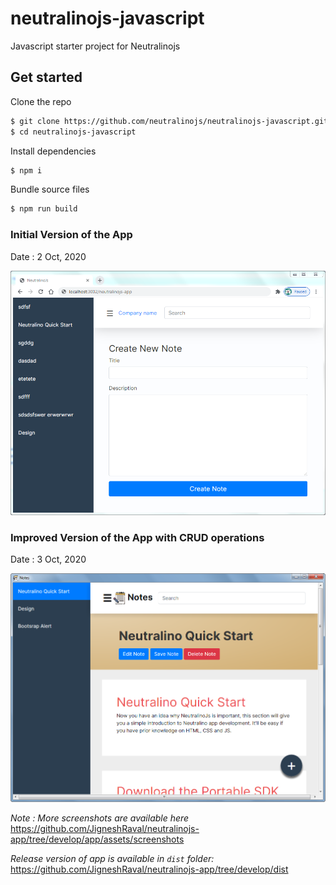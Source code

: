 # neutralinojs-javascript

Javascript starter project for Neutralinojs

## Get started

Clone the repo

```bash
$ git clone https://github.com/neutralinojs/neutralinojs-javascript.git
$ cd neutralinojs-javascript
```

Install dependencies

```bash
$ npm i
```

Bundle source files

```bash
$ npm run build
```

### Initial Version of the App
Date : 2 Oct, 2020

![Image of App](https://raw.githubusercontent.com/JigneshRaval/neutralinojs-app/develop/app/assets/screenshots/app-dashboard-02-Oct-2020.png)

### Improved Version of the App with CRUD operations
Date : 3 Oct, 2020

![Image of App](https://raw.githubusercontent.com/JigneshRaval/neutralinojs-app/develop/app/assets/screenshots/app-dashboard-03-Oct-2020.png)

*Note : More screenshots are available here*
https://github.com/JigneshRaval/neutralinojs-app/tree/develop/app/assets/screenshots


*Release version of app is available in `dist` folder:*
https://github.com/JigneshRaval/neutralinojs-app/tree/develop/dist
